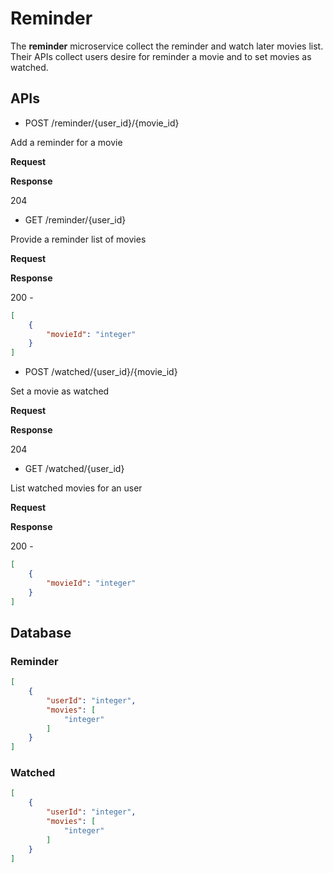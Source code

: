 # Reminder

The **reminder** microservice collect the reminder and watch later movies list. Their APIs collect users desire for reminder a movie and to set movies as watched.

## APIs

- POST /reminder/{user_id}/{movie_id}

Add a reminder for a movie

**Request**

**Response**

204


- GET /reminder/{user_id}

Provide a reminder list of movies

**Request**

**Response**

200 - 
```json
[
	{
		"movieId": "integer"
	}
]
```

- POST /watched/{user_id}/{movie_id}

Set a movie as watched 

**Request**

**Response**

204

- GET /watched/{user_id}

List watched movies for an user

**Request**

**Response**

200 - 
```json
[
	{
		"movieId": "integer"
	}
]
```

## Database

### Reminder
```json
[
	{
		"userId": "integer",
		"movies": [
		    "integer"        
		]
	}
]
```

### Watched
```json
[
	{
		"userId": "integer",
		"movies": [
		    "integer"        
		]
	}
]
```

